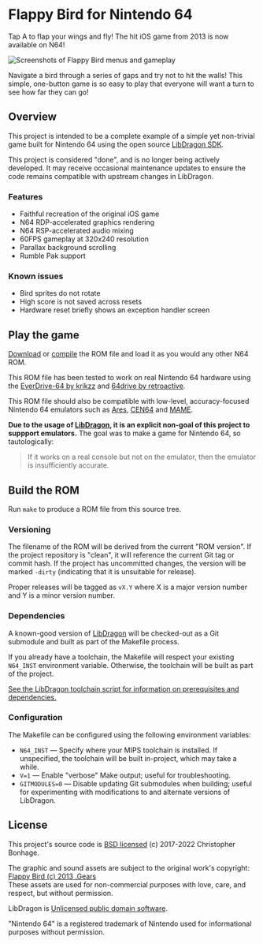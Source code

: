 # Flappy Bird for Nintendo 64

Tap A to flap your wings and fly! The hit iOS game from 2013 is now available on N64!

![Screenshots of Flappy Bird menus and gameplay](./Screenshots.png?raw=true)

 Navigate a bird through a series of gaps and try not to hit the walls! This simple, one-button game is so easy to play that everyone will want a turn to see how far they can go!

## Overview

This project is intended to be a complete example of a simple yet non-trivial game built for Nintendo 64 using the open source [LibDragon SDK](https://dragonminded.com/n64dev/libdragon/).

This project is considered "done", and is no longer being actively developed. It may receive occasional maintenance updates to ensure the code remains compatible with upstream changes in LibDragon.

### Features

* Faithful recreation of the original iOS game
* N64 RDP-accelerated graphics rendering
* N64 RSP-accelerated audio mixing
* 60FPS gameplay at 320x240 resolution
* Parallax background scrolling
* Rumble Pak support

### Known issues

* Bird sprites do not rotate
* High score is not saved across resets
* Hardware reset briefly shows an exception handler screen

## Play the game

[Download](./FlappyBird-v1.4.z64?raw=true) or [compile](#build-the-rom) the ROM file and load it as you would any other N64 ROM.

This ROM file has been tested to work on real Nintendo 64 hardware using the [EverDrive-64 by krikzz](http://krikzz.com/) and [64drive by retroactive](http://64drive.retroactive.be/).

This ROM file should also be compatible with low-level, accuracy-focused Nintendo 64 emulators such as [Ares](https://ares-emulator.github.io/), [CEN64](https://cen64.com/) and [MAME](http://mamedev.org/).

**Due to the usage of [LibDragon](https://dragonminded.com/n64dev/libdragon/), it is an explicit non-goal of this project to suppport emulators.** The goal was to make a game for Nintendo 64, so tautologically:

> If it works on a real console but not on the emulator, then the emulator is insufficiently accurate.

## Build the ROM

Run `make` to produce a ROM file from this source tree.

### Versioning

The filename of the ROM will be derived from the current "ROM version". If the project repository is "clean", it will reference the current Git tag or commit hash. If the project has uncommitted changes, the version will be marked `-dirty` (indicating that it is unsuitable for release).

Proper releases will be tagged as `vX.Y` where X is a major version number and Y is a minor version number.

### Dependencies

A known-good version of [LibDragon](https://github.com/DragonMinded/libdragon) will be checked-out as a Git submodule and built as part of the Makefile process.

If you already have a toolchain, the Makefile will respect your existing `N64_INST` environment variable. Otherwise, the toolchain will be built as part of the project.

[See the LibDragon toolchain script for information on prerequisites and dependencies.](https://github.com/DragonMinded/libdragon/blob/trunk/tools/build-toolchain.sh)

### Configuration

The Makefile can be configured using the following environment variables:

* `N64_INST` — Specify where your MIPS toolchain is installed. If unspecified, the toolchain will be built in-project, which may take a while.
* `V=1` — Enable "verbose" Make output; useful for troubleshooting.
* `GITMODULES=0` — Disable updating Git submodules when building; useful for experimenting with modifications to and alternate versions of LibDragon.

## License

This project's source code is [BSD licensed](./LICENSE.txt?raw=true) (c) 2017-2022 Christopher Bonhage.

The graphic and sound assets are subject to the original work's copyright: [Flappy Bird (c) 2013 .Gears](https://www.dotgears.com/apps/app_flappy.html)<br />
These assets are used for non-commercial purposes with love, care, and respect, but without permission.

LibDragon is [Unlicensed public domain software](https://github.com/DragonMinded/libdragon/blob/trunk/LICENSE.md?raw=true).

"Nintendo 64" is a registered trademark of Nintendo used for informational purposes without permission.

